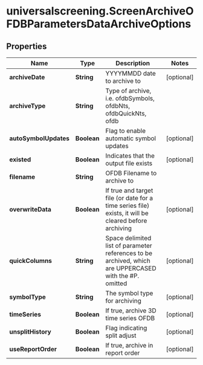 # universalscreening.ScreenArchiveOFDBParametersDataArchiveOptions

## Properties

Name | Type | Description | Notes
------------ | ------------- | ------------- | -------------
**archiveDate** | **String** | YYYYMMDD date to archive to | [optional] 
**archiveType** | **String** | Type of archive, i.e. ofdbSymbols, ofdbNts, ofdbQuickNts, ofdb | 
**autoSymbolUpdates** | **Boolean** | Flag to enable automatic symbol updates | [optional] 
**existed** | **Boolean** | Indicates that the output file exists | [optional] 
**filename** | **String** | OFDB Filename to archive to | 
**overwriteData** | **Boolean** | If true and target file (or date for a time series file) exists, it will be cleared before archiving | [optional] 
**quickColumns** | **String** | Space delimited list of parameter references to be archived, which are UPPERCASED with the #P. omitted | [optional] 
**symbolType** | **String** | The symbol type for archiving | [optional] 
**timeSeries** | **Boolean** | If true, archive 3D time series OFDB | [optional] 
**unsplitHistory** | **Boolean** | Flag indicating split adjust | [optional] 
**useReportOrder** | **Boolean** | If true, archive in report order | [optional] 


